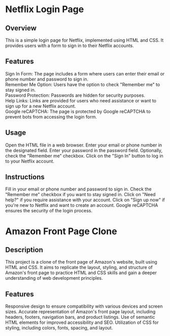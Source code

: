 # Netflix Login Page
## Overview
This is a simple login page for Netflix, implemented using HTML and CSS. It provides users with a form to sign in to their Netflix accounts.

## Features<br>
Sign In Form: The page includes a form where users can enter their email or phone number and password to sign in.<br>
Remember Me Option: Users have the option to check "Remember me" to stay signed in.<br>
Password Protection: Passwords are hidden for security purposes.<br>
Help Links: Links are provided for users who need assistance or want to sign up for a new Netflix account.<br>
Google reCAPTCHA: The page is protected by Google reCAPTCHA to prevent bots from accessing the login form.
## Usage
Open the HTML file in a web browser.
Enter your email or phone number in the designated field.
Enter your password in the password field.
Optionally, check the "Remember me" checkbox.
Click on the "Sign In" button to log in to your Netflix account.
## Instructions
Fill in your email or phone number and password to sign in.
Check the "Remember me" checkbox if you want to stay signed in.
Click on "Need help?" if you require assistance with your account.
Click on "Sign up now" if you're new to Netflix and want to create an account.
Google reCAPTCHA ensures the security of the login process.





# Amazon Front Page Clone<br>
## Description
This project is a clone of the front page of Amazon's website, built using HTML and CSS. It aims to replicate the layout, styling, and structure of Amazon's front page to practice HTML and CSS skills and gain a deeper understanding of web development principles.

## Features
Responsive design to ensure compatibility with various devices and screen sizes.
Accurate representation of Amazon's front page layout, including headers, footers, navigation bars, and product listings.
Use of semantic HTML elements for improved accessibility and SEO.
Utilization of CSS for styling, including colors, fonts, spacing, and layout.

